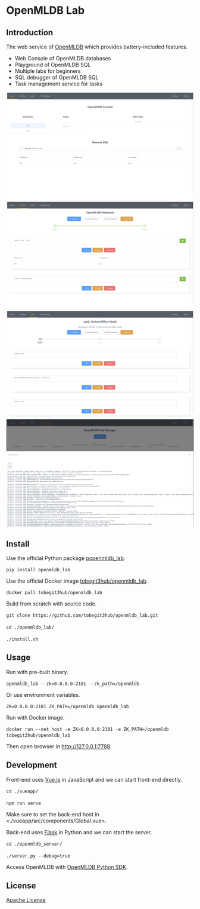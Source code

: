 # OpenMLDB Lab

## Introduction

The web service of [OpenMLDB](https://github.com/4paradigm/openmldb) which provides battery-included features.

* Web Console of OpenMLDB databases
* Playground of OpenMLDB SQL
* Multiple labs for beginners
* SQL debugger of OpenMLDB SQL
* Task management service for tasks

![](./images/console_page.png)
![](./images/notebook_page.png)
![](./images/labs_page.png)
![](./images/taskmanager_page.png)

## Install

Use the official Python package [popenmldb_lab](https://pypi.org/project/openmldb-lab/).

```
pip install openmldb_lab
```

Use the official Docker image [tobegit3hub/openmldb_lab](https://hub.docker.com/r/tobegit3hub/openmldb_lab).

```
docker pull tobegit3hub/openmldb_lab
```

Build from scratch with source code.

```
git clone https://github.com/tobegit3hub/openmldb_lab.git

cd ./openmldb_lab/

./install.sh
```

## Usage

Run with pre-built binary.

```
openmldb_lab --zk=0.0.0.0:2181 --zk_path=/openmldb
```

Or use environment variables.

```
ZK=0.0.0.0:2181 ZK_PATH=/openmldb openmldb_lab
```

Run with Docker image.

```
docker run --net host -e ZK=0.0.0.0:2181 -e ZK_PATH=/openmldb tobegit3hub/openmldb_lab
```

Then open browser in <http://127.0.0.1:7788>.

## Development

Front-end uses [Vue.js](https://vuejs.org/) in JavaScript and we can start front-end directly.

```
cd ./vueapp/

npm run serve
```

Make sure to set the back-end host in <./vueapp/src/components/Global.vue>.

Back-end uses [Flask](https://flask.palletsprojects.com/) in Python and we can start the server.

```
cd ./openmldb_server/

./server.py --debug=true
```

Access OpenMLDB with [OpenMLDB Python SDK](https://pypi.org/project/openmldb/).

## License

[Apache License](./LICENSE)
